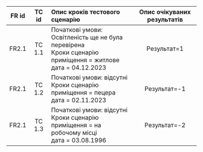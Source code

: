 | FR id | TC id  | Опис кроків тестового сценарію                                                                                          | Опис очікуваних результатів |
| :---: | :----: | :---------------------------------------------------------------------------------------------------------------------- | :-------------------------: |
| FR2.1 | TC 1.1 | Початкові умови: Освітленість ще не була перевірена<br> Кроки сценарію<br> приміщення = житлове <br>дата = 04.12.2023 |         Результат=1         |
| FR2.1 | TC 1.2 | Початкові умови: відсутні<br> Кроки сценарію<br>приміщення = пецера <br>дата = 02.11.2023       |        Результат=-1         |
| FR2.1 | TC 1.3 | Початкові умови: відсутні<br> Кроки сценарію<br>приміщення = на робочому місці <br>дата = 03.08.1996                        |        Результат=-2         |
